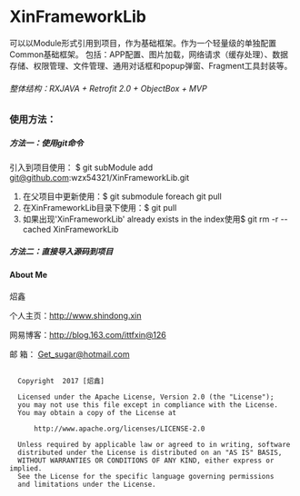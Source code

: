 # XinFrameworkLib

 可以以Module形式引用到项目，作为基础框架。作为一个轻量级的单独配置Common基础框架。
 包括：APP配置、图片加载，网络请求（缓存处理）、数据存储、权限管理、文件管理、通用对话框和popup弹窗、Fragment工具封装等。



###### 整体结构：RXJAVA + Retrofit 2.0 + ObjectBox + MVP


###  使用方法：
##### 方法一：使用git命令

引入到项目使用： $ git subModule add git@github.com:wzx54321/XinFrameworkLib.git  
1) 在父项目中更新使用：$ git submodule foreach git pull
2) 在XinFrameworkLib目录下使用：$ git pull
3) 如果出现'XinFrameworkLib' already exists in the index使用$ git rm -r --cached XinFrameworkLib

#####   方法二：直接导入源码到项目




####







#### About Me

炤鑫

个人主页：http://www.shindong.xin

网易博客：http://blog.163.com/ittfxin@126

邮    箱： Get_sugar@hotmail.com


```

  Copyright  2017 [炤鑫]

  Licensed under the Apache License, Version 2.0 (the "License");
  you may not use this file except in compliance with the License.
  You may obtain a copy of the License at

      http://www.apache.org/licenses/LICENSE-2.0

  Unless required by applicable law or agreed to in writing, software
  distributed under the License is distributed on an "AS IS" BASIS,
  WITHOUT WARRANTIES OR CONDITIONS OF ANY KIND, either express or implied.
  See the License for the specific language governing permissions
  and limitations under the License.

```
